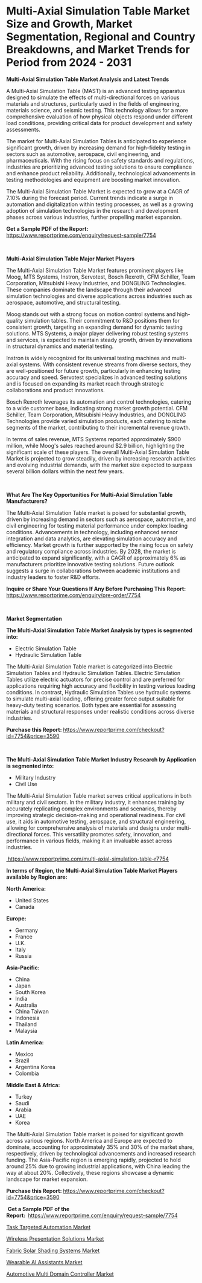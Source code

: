 <p><h1>Multi-Axial Simulation Table Market Size and Growth, Market Segmentation, Regional and Country Breakdowns, and Market Trends for Period from 2024 -  2031</h1></p><p><strong>Multi-Axial Simulation Table Market Analysis and Latest Trends</strong></p>
<p><p>A Multi-Axial Simulation Table (MAST) is an advanced testing apparatus designed to simulate the effects of multi-directional forces on various materials and structures, particularly used in the fields of engineering, materials science, and seismic testing. This technology allows for a more comprehensive evaluation of how physical objects respond under different load conditions, providing critical data for product development and safety assessments.</p><p>The market for Multi-Axial Simulation Tables is anticipated to experience significant growth, driven by increasing demand for high-fidelity testing in sectors such as automotive, aerospace, civil engineering, and pharmaceuticals. With the rising focus on safety standards and regulations, industries are prioritizing advanced testing solutions to ensure compliance and enhance product reliability. Additionally, technological advancements in testing methodologies and equipment are boosting market innovation.</p><p>The Multi-Axial Simulation Table Market is expected to grow at a CAGR of 7.10% during the forecast period. Current trends indicate a surge in automation and digitalization within testing processes, as well as a growing adoption of simulation technologies in the research and development phases across various industries, further propelling market expansion.</p></p>
<p><strong>Get a Sample PDF of the Report:&nbsp;</strong> <a href="https://www.reportprime.com/enquiry/request-sample/7754?utm_campaign=36&utm_medium=2&utm_source=Github&utm_content=ia&utm_term=25112024&utm_id=multi-axial-simulation-table">https://www.reportprime.com/enquiry/request-sample/7754</a></p>
<p>&nbsp;</p>
<p><strong>Multi-Axial Simulation Table Major Market Players</strong></p>
<p><p>The Multi-Axial Simulation Table Market features prominent players like Moog, MTS Systems, Instron, Servotest, Bosch Rexroth, CFM Schiller, Team Corporation, Mitsubishi Heavy Industries, and DONGLING Technologies. These companies dominate the landscape through their advanced simulation technologies and diverse applications across industries such as aerospace, automotive, and structural testing.</p><p>Moog stands out with a strong focus on motion control systems and high-quality simulation tables. Their commitment to R&D positions them for consistent growth, targeting an expanding demand for dynamic testing solutions. MTS Systems, a major player delivering robust testing systems and services, is expected to maintain steady growth, driven by innovations in structural dynamics and material testing.</p><p>Instron is widely recognized for its universal testing machines and multi-axial systems. With consistent revenue streams from diverse sectors, they are well-positioned for future growth, particularly in enhancing testing accuracy and speed. Servotest specializes in advanced testing solutions and is focused on expanding its market reach through strategic collaborations and product innovations.</p><p>Bosch Rexroth leverages its automation and control technologies, catering to a wide customer base, indicating strong market growth potential. CFM Schiller, Team Corporation, Mitsubishi Heavy Industries, and DONGLING Technologies provide varied simulation products, each catering to niche segments of the market, contributing to their incremental revenue growth.</p><p>In terms of sales revenue, MTS Systems reported approximately $900 million, while Moog's sales reached around $2.9 billion, highlighting the significant scale of these players. The overall Multi-Axial Simulation Table Market is projected to grow steadily, driven by increasing research activities and evolving industrial demands, with the market size expected to surpass several billion dollars within the next few years.</p></p>
<p>&nbsp;</p>
<p><strong>What Are The Key Opportunities For Multi-Axial Simulation Table Manufacturers?</strong></p>
<p><p>The Multi-Axial Simulation Table market is poised for substantial growth, driven by increasing demand in sectors such as aerospace, automotive, and civil engineering for testing material performance under complex loading conditions. Advancements in technology, including enhanced sensor integration and data analytics, are elevating simulation accuracy and efficiency. Market growth is further supported by the rising focus on safety and regulatory compliance across industries. By 2028, the market is anticipated to expand significantly, with a CAGR of approximately 6% as manufacturers prioritize innovative testing solutions. Future outlook suggests a surge in collaborations between academic institutions and industry leaders to foster R&D efforts.</p></p>
<p><strong>Inquire or Share Your Questions If Any Before Purchasing This Report:</strong> <a href="https://www.reportprime.com/enquiry/pre-order/7754?utm_campaign=36&utm_medium=2&utm_source=Github&utm_content=ia&utm_term=25112024&utm_id=multi-axial-simulation-table">https://www.reportprime.com/enquiry/pre-order/7754</a></p>
<p>&nbsp;</p>
<p><strong>Market Segmentation</strong></p>
<p><strong>The Multi-Axial Simulation Table Market Analysis by types is segmented into:</strong></p>
<p><ul><li>Electric Simulation Table</li><li>Hydraulic Simulation Table</li></ul></p>
<p><p>The Multi-Axial Simulation Table market is categorized into Electric Simulation Tables and Hydraulic Simulation Tables. Electric Simulation Tables utilize electric actuators for precise control and are preferred for applications requiring high accuracy and flexibility in testing various loading conditions. In contrast, Hydraulic Simulation Tables use hydraulic systems to simulate multi-axial loading, offering greater force output suitable for heavy-duty testing scenarios. Both types are essential for assessing materials and structural responses under realistic conditions across diverse industries.</p></p>
<p><strong>Purchase this Report:&nbsp;</strong><a href="https://www.reportprime.com/checkout?id=7754&price=3590&utm_campaign=36&utm_medium=2&utm_source=Github&utm_content=ia&utm_term=25112024&utm_id=multi-axial-simulation-table">https://www.reportprime.com/checkout?id=7754&price=3590</a></p>
<p>&nbsp;</p>
<p><strong>The Multi-Axial Simulation Table Market Industry Research by Application is segmented into:</strong></p>
<p><ul><li>Military Industry</li><li>Civil Use</li></ul></p>
<p><p>The Multi-Axial Simulation Table market serves critical applications in both military and civil sectors. In the military industry, it enhances training by accurately replicating complex environments and scenarios, thereby improving strategic decision-making and operational readiness. For civil use, it aids in automotive testing, aerospace, and structural engineering, allowing for comprehensive analysis of materials and designs under multi-directional forces. This versatility promotes safety, innovation, and performance in various fields, making it an invaluable asset across industries.</p></p>
<p><a href="https://www.reportprime.com/multi-axial-simulation-table-r7754?utm_campaign=36&utm_medium=2&utm_source=Github&utm_content=ia&utm_term=25112024&utm_id=multi-axial-simulation-table">&nbsp;https://www.reportprime.com/multi-axial-simulation-table-r7754</a></p>
<p><strong>In terms of Region, the Multi-Axial Simulation Table Market Players available by Region are:</strong></p>
<p>
    <p> <strong> North America: </strong>
        <ul>
            <li>United States</li>
            <li>Canada</li>
        </ul>
        </p> 
    <p> <strong> Europe: </strong>
        <ul>
            <li>Germany</li>
            <li>France</li>
            <li>U.K.</li>
            <li>Italy</li>
            <li>Russia</li>
        </ul>
        </p> 
    <p> <strong> Asia-Pacific: </strong>
        <ul>
            <li>China</li>
            <li>Japan</li>
            <li>South Korea</li>
            <li>India</li>
            <li>Australia</li>
            <li>China Taiwan</li>
            <li>Indonesia</li>
            <li>Thailand</li>
            <li>Malaysia</li>
        </ul>
        </p> 
    <p> <strong> Latin America: </strong>
        <ul>
            <li>Mexico</li>
            <li>Brazil</li>
            <li>Argentina Korea</li>
            <li>Colombia</li>
        </ul>
        </p> 
    <p> <strong> Middle East & Africa: </strong>
        <ul>
            <li>Turkey</li>
            <li>Saudi</li>
            <li>Arabia</li>
            <li>UAE</li>
            <li>Korea</li>
        </ul>
    </p>
    </p>
<p><p>The Multi-Axial Simulation Table market is poised for significant growth across various regions. North America and Europe are expected to dominate, accounting for approximately 35% and 30% of the market share, respectively, driven by technological advancements and increased research funding. The Asia-Pacific region is emerging rapidly, projected to hold around 25% due to growing industrial applications, with China leading the way at about 20%. Collectively, these regions showcase a dynamic landscape for market expansion.</p></p>
<p><strong>Purchase this Report: </strong><a href="https://www.reportprime.com/checkout?id=7754&price=3590&utm_campaign=36&utm_medium=2&utm_source=Github&utm_content=ia&utm_term=25112024&utm_id=multi-axial-simulation-table">https://www.reportprime.com/checkout?id=7754&price=3590</a></p>
<p>&nbsp;<strong>Get a Sample PDF of the Report:&nbsp;&nbsp;</strong><a href="https://www.reportprime.com/enquiry/request-sample/7754?utm_campaign=36&utm_medium=2&utm_source=Github&utm_content=ia&utm_term=25112024&utm_id=multi-axial-simulation-table">https://www.reportprime.com/enquiry/request-sample/7754</a></p>
<p><strong></strong></p>
<p><p><a href="https://www.linkedin.com/pulse/strategic-overview-task-targeted-automation-market-industry-sxv6c?utm_campaign=36&utm_medium=2&utm_source=Github&utm_content=ia&utm_term=25112024&utm_id=multi-axial-simulation-table">Task Targeted Automation Market</a></p><p><a href="https://www.linkedin.com/pulse/wireless-presentation-solutions-industry-research-report-vszyc?utm_campaign=36&utm_medium=2&utm_source=Github&utm_content=ia&utm_term=25112024&utm_id=multi-axial-simulation-table">Wireless Presentation Solutions Market</a></p><p><a href="https://github.com/tamvrosiya/Market-Research-Report-List-6/blob/main/fabric-solar-shading-systems-market.md?utm_campaign=36&utm_medium=2&utm_source=Github&utm_content=ia&utm_term=25112024&utm_id=multi-axial-simulation-table">Fabric Solar Shading Systems Market</a></p><p><a href="https://issuu.com/reportprime-2/docs/wearable-ai-assistants-market-size-_cd6f26efac4ba8?utm_campaign=36&utm_medium=2&utm_source=Github&utm_content=ia&utm_term=25112024&utm_id=multi-axial-simulation-table">Wearable AI Assistants Market</a></p><p><a href="https://issuu.com/reportprime-2/docs/automotive-multi-domain-controller-_d50f298a4cf3f1?utm_campaign=36&utm_medium=2&utm_source=Github&utm_content=ia&utm_term=25112024&utm_id=multi-axial-simulation-table">Automotive Multi Domain Controller Market</a></p></p>